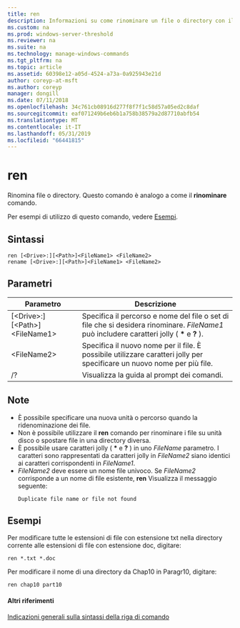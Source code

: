 ```yaml
---
title: ren
description: Informazioni su come rinominare un file o directory con il comando ren.
ms.custom: na
ms.prod: windows-server-threshold
ms.reviewer: na
ms.suite: na
ms.technology: manage-windows-commands
ms.tgt_pltfrm: na
ms.topic: article
ms.assetid: 60398e12-a05d-4524-a73a-0a925943e21d
author: coreyp-at-msft
ms.author: coreyp
manager: dongill
ms.date: 07/11/2018
ms.openlocfilehash: 34c761cb08916d277f8f7f1c58d57a05ed2c8daf
ms.sourcegitcommit: eaf071249b6eb6b1a758b38579a2d87710abfb54
ms.translationtype: MT
ms.contentlocale: it-IT
ms.lasthandoff: 05/31/2019
ms.locfileid: "66441815"
---
```

# <a name="ren"></a>ren

Rinomina file o directory. Questo comando è analogo a come il **rinominare** comando.

Per esempi di utilizzo di questo comando, vedere [Esempi](#BKMK_examples).

## <a name="syntax"></a>Sintassi

```
ren [<Drive>:][<Path>]<FileName1> <FileName2>
rename [<Drive>:][<Path>]<FileName1> <FileName2>
```

## <a name="parameters"></a>Parametri

|Parametro|Descrizione|
|---------|-----------|
|[\<Drive>:][\<Path>]\<FileName1>|Specifica il percorso e nome del file o set di file che si desidera rinominare. *FileName1* può includere caratteri jolly ( **&#42;** e **?** ).|
|\<FileName2>|Specifica il nuovo nome per il file. È possibile utilizzare caratteri jolly per specificare un nuovo nome per più file.|
|/?|Visualizza la guida al prompt dei comandi.|

## <a name="remarks"></a>Note

- È possibile specificare una nuova unità o percorso quando la ridenominazione dei file.
- Non è possibile utilizzare il **ren** comando per rinominare i file su unità disco o spostare file in una directory diversa.
- È possibile usare caratteri jolly ( **&#42;** e **?** ) in uno *FileName* parametro. I caratteri sono rappresentati da caratteri jolly in *FileName2* siano identici ai caratteri corrispondenti in *FileName1*.
- *FileName2* deve essere un nome file univoco. Se *FileName2* corrisponde a un nome di file esistente, **ren** Visualizza il messaggio seguente:  
  ```
  Duplicate file name or file not found
  ```

## <a name="BKMK_examples"></a>Esempi

Per modificare tutte le estensioni di file con estensione txt nella directory corrente alle estensioni di file con estensione doc, digitare:
```
ren *.txt *.doc 
```
Per modificare il nome di una directory da Chap10 in Paragr10, digitare:
```
ren chap10 part10 
```

#### <a name="additional-references"></a>Altri riferimenti

[Indicazioni generali sulla sintassi della riga di comando](command-line-syntax-key.md)